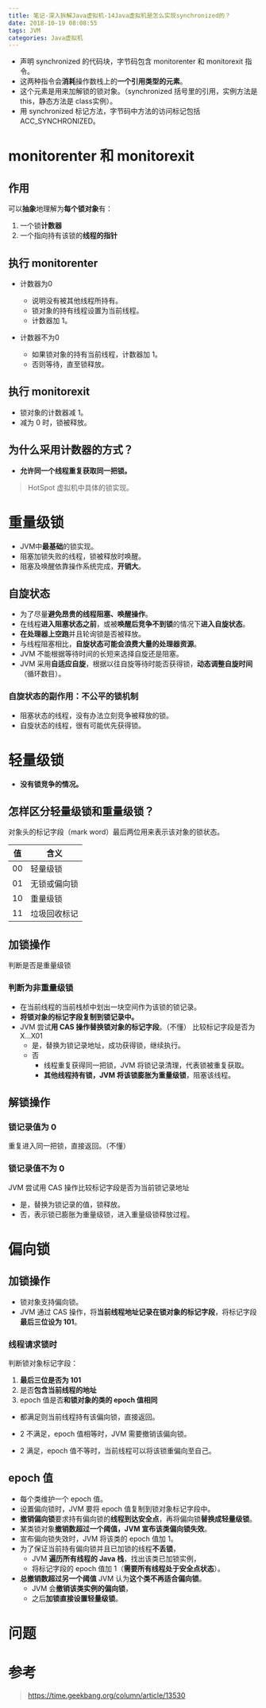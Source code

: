 ```yaml
---
title: 笔记-深入拆解Java虚拟机-14Java虚拟机是怎么实现synchronized的？
date: 2018-10-19 08:08:55
tags: JVM
categories: Java虚拟机
---
```


- 声明 synchronized 的代码块，字节码包含 monitorenter 和 monitorexit 指令。
- 这两种指令会**消耗**操作数栈上的**一个引用类型的元素**。
- 这个元素是用来加解锁的锁对象。（synchronized 括号里的引用，实例方法是 this，静态方法是 class实例）。
- 用 synchronized 标记方法，字节码中方法的访问标记包括 ACC_SYNCHRONIZED。

# monitorenter 和 monitorexit

## 作用

可以**抽象**地理解为**每个锁对象**有：

1. 一个锁**计数器**
2. 一个指向持有该锁的**线程的指针**

## 执行 monitorenter

- 计数器为0
	- 说明没有被其他线程所持有。
	- 锁对象的持有线程设置为当前线程。
	- 计数器加 1。

- 计数器不为0
	- 如果锁对象的持有当前线程，计数器加 1。
	- 否则等待，直至锁释放。

## 执行 monitorexit

- 锁对象的计数器减 1。
- 减为 0 时，锁被释放。

## 为什么采用计数器的方式？

- **允许同一个线程重复获取同一把锁。**

> HotSpot 虚拟机中具体的锁实现。

# 重量级锁

- JVM中**最基础**的锁实现。
- 阻塞加锁失败的线程，锁被释放时唤醒。
- 阻塞及唤醒依靠操作系统完成，**开销大**。

## 自旋状态

- 为了尽量**避免昂贵的线程阻塞、唤醒操作**。
- 在线程**进入阻塞状态之前**，或被**唤醒后竞争不到锁**的情况下**进入自旋状态**。
- **在处理器上空跑**并且轮询锁是否被释放。
- 与线程阻塞相比，**自旋状态可能会浪费大量的处理器资源**。
- JVM 不能根据等待时间的长短来选择自旋还是阻塞。
- JVM 采用**自适应自旋**，根据以往自旋等待时能否获得锁，**动态调整自旋时间**（循环数目）。

### 自旋状态的副作用：**不公平的锁机制**

- 阻塞状态的线程，没有办法立刻竞争被释放的锁。
- 自旋状态的线程，很有可能优先获得锁。

# 轻量级锁

- **没有锁竞争的情况。**

## 怎样区分轻量级锁和重量级锁？

对象头的标记字段（mark word）最后两位用来表示该对象的锁状态。

| 值 | 含义 |
| -- | ---- |
| 00 | 轻量级锁 |
| 01 | 无锁或偏向锁 |
| 10 | 重量级锁 |
| 11 | 垃圾回收标记 |

## 加锁操作

判断是否是重量级锁

### 判断为非重量级锁

- 在当前线程的当前栈桢中划出一块空间作为该锁的锁记录。
- **将锁对象的标记字段复制到锁记录中。**
- JVM 尝试**用 CAS 操作替换锁对象的标记字段**。（不懂）
比较标记字段是否为X...X01
	- 是，替换为锁记录地址，成功获得锁，继续执行。
	- 否
		- 线程重复获得同一把锁，JVM 将锁记录清理，代表锁被重复获取。
		- **其他线程持有锁，JVM 将该锁膨胀为重量级锁**，阻塞该线程。

## 解锁操作

### 锁记录值为 0

重复进入同一把锁，直接返回。（不懂）

### 锁记录值不为 0

JVM 尝试用 CAS 操作比较标记字段是否为当前锁记录地址
- 是，替换为锁记录的值，锁释放。
- 否，表示锁已膨胀为重量级锁，进入重量级锁释放过程。

# 偏向锁

## 加锁操作

- 锁对象支持偏向锁。
- JVM 通过 CAS 操作，将**当前线程地址记录在锁对象的标记字段**，将标记字段**最后三位设为 101**。

### 线程请求锁时

判断锁对象标记字段：

1. **最后三位是否为 101**
2. 是否**包含当前线程的地址**
3. epoch 值是否**和锁对象的类的 epoch 值相同**

- 都满足则当前线程持有该偏向锁，直接返回。

- 2 不满足，epoch 值相等时，JVM 需要撤销该偏向锁。

- 2 满足，epoch 值不等时，当前线程可以将该锁重偏向至自己。

## epoch 值

- 每个类维护一个 epoch 值。
- 设置偏向锁时，JVM 要将 epoch 值复制到锁对象标记字段中。
- **撤销偏向锁**要求持有偏向锁的**线程到达安全点**，再将偏向锁**替换成轻量级锁**。
- 某类锁对象**撤销数超过一个阈值，JVM 宣布该类偏向锁失效**。
- 宣布偏向锁失效时，JVM 将该类的 epoch 值加 1。
- 为了保证当前持有偏向锁并且已加锁的线程**不丢锁**，
	- JVM **遍历所有线程的 Java 栈**，找出该类已加锁实例，
	- 将标记字段的 epoch 值加 1（**需要所有线程处于安全点状态**）。
- **总撤销数超过另一个阈值** JVM 认为**这个类不再适合偏向锁**。
	- JVM 会**撤销该类实例的偏向锁**，
	- 之后**加锁直接设置轻量级锁**。

# 问题

# 参考

> https://time.geekbang.org/column/article/13530
